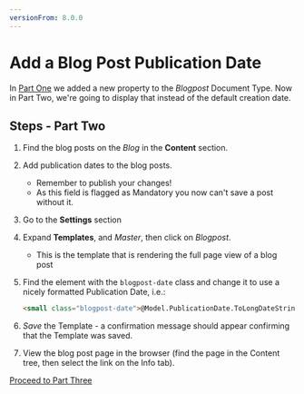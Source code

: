 ```yaml
---
versionFrom: 8.0.0
---
```


# Add a Blog Post Publication Date

In [Part One](index.md) we added a new property to the *Blogpost* Document Type.
Now in Part Two, we're going to display that instead of the default creation date.

## Steps - Part Two

1. Find the blog posts on the *Blog* in the **Content** section.
2. Add publication dates to the blog posts.

    * Remember to publish your changes!
    * As this field is flagged as Mandatory you now can't save a post without it.

3. Go to the **Settings** section
4. Expand **Templates**, and *Master*, then click on *Blogpost*.

    * This is the template that is rendering the full page view of a blog post

5. Find the element with the `blogpost-date` class and change it to use a nicely formatted Publication Date, i.e.:

    ```html
    <small class="blogpost-date">@Model.PublicationDate.ToLongDateString()</small>
    ```

6. *Save* the Template - a confirmation message should appear confirming that the Template was saved.
7. View the blog post page in the browser (find the page in the Content tree, then select the link on the Info tab).

[Proceed to Part Three](part-3.md)
